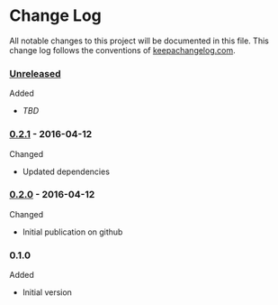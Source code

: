# Change Log

All notable changes to this project will be documented in this file. This change log follows the conventions of [keepachangelog.com](http://keepachangelog.com/).

### [Unreleased]

Added
- *TBD*

### [0.2.1] - 2016-04-12

Changed
* Updated dependencies

### [0.2.0] - 2016-04-12

Changed
* Initial publication on github

### 0.1.0

Added
*  Initial version

[0.2.1]: https://github.com/dollabs/webtasks/compare/0.2.0...0.2.1
[0.2.0]: https://github.com/dollabs/webtasks/compare/0.1.0...0.2.0
[Unreleased]: https://github.com/dollabs/webtasks/compare/0.2.1...HEAD
